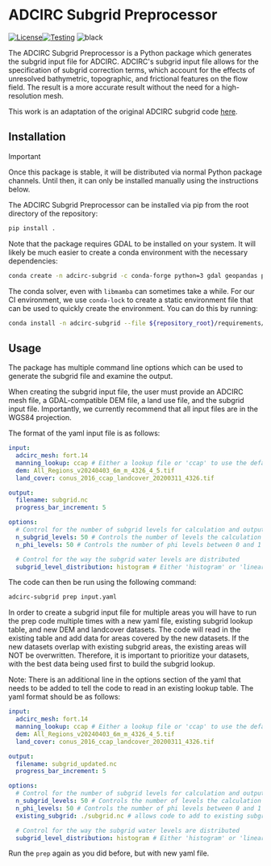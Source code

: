 # ADCIRC Subgrid Preprocessor
[![License](https://img.shields.io/badge/License-Apache_2.0-blue.svg)](https://opensource.org/licenses/Apache-2.0)[![Testing](https://github.com/waterinstitute/adcirc-subgrid/actions/workflows/pytest.yaml/badge.svg)](https://github.com/waterinstitute/adcirc-subgrid/actions/workflows/pytest.yaml)
![black](https://img.shields.io/badge/code%20style-black-000000.svg)

The ADCIRC Subgrid Preprocessor is a Python package which generates the subgrid input file for ADCIRC. ADCIRC's subgrid
input file allows for the specification of subgrid correction terms, which account for the effects of unresolved
bathymetric, topographic, and frictional features on the flow field. The result is a more accurate result without the
need for a high-resolution mesh.

This work is an adaptation of the original ADCIRC subgrid code [here](https://github.com/ccht-ncsu/subgridADCIRCUtility.git).

## Installation

> [!IMPORTANT]
> Once this package is stable, it will be distributed via normal Python package channels. Until then, it can only
> be installed manually using the instructions below.

The ADCIRC Subgrid Preprocessor can be installed via pip from the root directory of the repository:
```bash
pip install .
```
Note that the package requires GDAL to be installed on your system. It will likely be much easier to create a conda environment with the necessary dependencies:
```bash
conda create -n adcirc-subgrid -c conda-forge python=3 gdal geopandas pandas netcdf4 pyyaml numba scipy schema numpy shapely xarray pyproj matplotlib rasterio rioxarray tdqm
```

The conda solver, even with `libmamba` can sometimes take a while. For our CI environment, we use `conda-lock` to create a
static environment file that can be used to quickly create the environment. You can do this by running:
```bash
conda install -n adcirc-subgrid --file ${repository_root}/requirements/adcirc-subgrid-conda-{os}-{arch}.yaml
```

## Usage

The package has multiple command line options which can be used to generate the subgrid file and examine the output.

When creating the subgrid input file, the user must provide an ADCIRC mesh file, a GDAL-compatible DEM file, a land use
file, and the subgrid input file. Importantly, we currently recommend that all input files are in the WGS84 projection.

The format of the yaml input file is as follows:

```yaml
input:
  adcirc_mesh: fort.14
  manning_lookup: ccap # Either a lookup file or 'ccap' to use the default table
  dem: All_Regions_v20240403_6m_m_4326_4_5.tif
  land_cover: conus_2016_ccap_landcover_20200311_4326.tif

output:
  filename: subgrid.nc
  progress_bar_increment: 5

options:
  # Control for the number of subgrid levels for calculation and output
  n_subgrid_levels: 50 # Controls the number of levels the calculation is performed on
  n_phi_levels: 50 # Controls the number of phi levels between 0 and 1 where output is written

  # Control for the way the subgrid water levels are distributed
  subgrid_level_distribution: histogram # Either 'histogram' or 'linear'
```
The code can then be run using the following command:
```bash
adcirc-subgrid prep input.yaml
```
In order to create a subgrid input file for multiple areas you will have to run the prep code multiple times with a new
yaml file, existing subgrid lookup table, and new DEM and landcover datasets. The code will read in the existing table
and add data for areas covered by the new datasets. If the new datasets overlap with existing subgrid areas, the existing
areas will NOT be overwritten. Therefore, it is important to prioritize your datasets, with the best data being used first
to build the subgrid lookup.

Note: There is an additional line in the options section of the yaml that needs to be added to tell the code to read in an
existing lookup table. The yaml format should be as follows:

```yaml
input:
  adcirc_mesh: fort.14
  manning_lookup: ccap # Either a lookup file or 'ccap' to use the default table
  dem: All_Regions_v20240403_6m_m_4326_4_5.tif
  land_cover: conus_2016_ccap_landcover_20200311_4326.tif

output:
  filename: subgrid_updated.nc
  progress_bar_increment: 5

options:
  # Control for the number of subgrid levels for calculation and output
  n_subgrid_levels: 50 # Controls the number of levels the calculation is performed on
  n_phi_levels: 50 # Controls the number of phi levels between 0 and 1 where output is written
  existing_subgrid: ./subgrid.nc # allows code to add to existing subgrid table

  # Control for the way the subgrid water levels are distributed
  subgrid_level_distribution: histogram # Either 'histogram' or 'linear'
```
Run the ```prep``` again as you did before, but with new yaml file.
